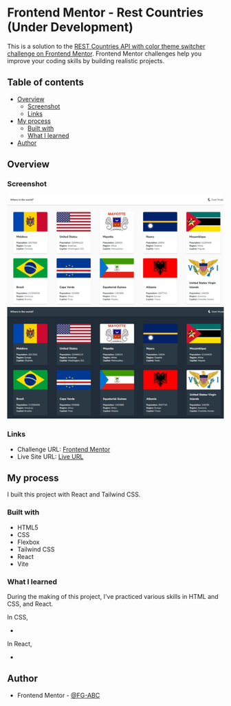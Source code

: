 # Frontend Mentor - Rest Countries (Under Development)

This is a solution to the [REST Countries API with color theme switcher challenge on Frontend Mentor](https://www.frontendmentor.io/challenges/rest-countries-api-with-color-theme-switcher-5cacc469fec04111f7b848ca). Frontend Mentor challenges help you improve your coding skills by building realistic projects.

## Table of contents

- [Overview](#overview)
  - [Screenshot](#screenshot)
  - [Links](#links)
- [My process](#my-process)
  - [Built with](#built-with)
  - [What I learned](#what-i-learned)
- [Author](#author)

## Overview

### Screenshot

![Screenshot](./screenshots/0.1.0%20light.jpeg)
![Screenshot](./screenshots/0.1.0%20dark.jpeg)

### Links

- Challenge URL: [Frontend Mentor]()
- Live Site URL: [Live URL](https://fg-abc.github.io/FEM-/)

## My process

I built this project with React and Tailwind CSS.

### Built with

- HTML5
- CSS
- Flexbox
- Tailwind CSS
- React
- Vite

### What I learned

During the making of this project, I've practiced various skills in HTML and CSS, and React.

In CSS,

-

In React,

-

## Author

- Frontend Mentor - [@FG-ABC](https://www.frontendmentor.io/profile/FG-ABC)
